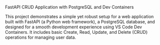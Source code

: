 FastAPI CRUD Application with PostgreSQL and Dev Containers

This project demonstrates a simple yet robust setup for a web application built with FastAPI (a Python web framework), a PostgreSQL database, and designed for a smooth development experience using VS Code Dev Containers. It includes basic Create, Read, Update, and Delete (CRUD) operations for managing user data.
